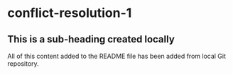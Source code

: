 # conflict-resolution-1

## This is a sub-heading created locally

All of this content added to the README file has been added from local Git repository.
